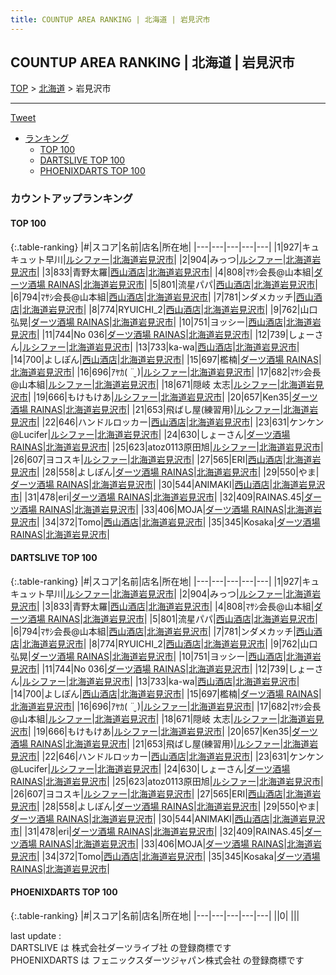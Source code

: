 ```yaml
---
title: COUNTUP AREA RANKING | 北海道 | 岩見沢市
---
```

## COUNTUP AREA RANKING | 北海道 | 岩見沢市

[TOP](/darts/rank/) > [北海道](/darts/rank/北海道/) > 岩見沢市

___

<a href="https://twitter.com/share?ref_src=twsrc%5Etfw" data-text="COUNTUP AREA RANKING | 北海道岩見沢市" class="twitter-share-button" data-hashtags="DARTSLIVE,PHOENIXDARTS,darts,ダーツ" data-show-count="false">Tweet</a>

* [ランキング](#カウントアップランキング)
    * [TOP 100](#top-100)
    * [DARTSLIVE TOP 100](#dartslive-top-100)
    * [PHOENIXDARTS TOP 100](#phoenixdarts-top-100)

### カウントアップランキング

#### TOP 100



{:.table-ranking}
|#|スコア|名前|店名|所在地|
|---|---|---|---|---|
|1|927|<span class="rank-name-dl">キュキュット早川</span>|<a href="https://search.dartslive.com/jp/shop/a6439f703453939fa3f63593b5358cc4">ルシファー</a>|<a href="/darts/rank/北海道/岩見沢市">北海道岩見沢市</a>|
|2|904|<span class="rank-name-dl">みっつ</span>|<a href="https://search.dartslive.com/jp/shop/a6439f703453939fa3f63593b5358cc4">ルシファー</a>|<a href="/darts/rank/北海道/岩見沢市">北海道岩見沢市</a>|
|3|833|<span class="rank-name-dl">青野太羅</span>|<a href="https://search.dartslive.com/jp/shop/120a9bd7259dd780774c926eb736cb5a">西山酒店</a>|<a href="/darts/rank/北海道/岩見沢市">北海道岩見沢市</a>|
|4|808|<span class="rank-name-dl">ﾏｻｼ会長@山本組</span>|<a href="https://search.dartslive.com/jp/shop/2182c6b513c47ba4790ab824ce8730e5">ダーツ酒場 RAINAS</a>|<a href="/darts/rank/北海道/岩見沢市">北海道岩見沢市</a>|
|5|801|<span class="rank-name-dl">流星パパ</span>|<a href="https://search.dartslive.com/jp/shop/120a9bd7259dd780774c926eb736cb5a">西山酒店</a>|<a href="/darts/rank/北海道/岩見沢市">北海道岩見沢市</a>|
|6|794|<span class="rank-name-dl">ﾏｻｼ会長@山本組</span>|<a href="https://search.dartslive.com/jp/shop/120a9bd7259dd780774c926eb736cb5a">西山酒店</a>|<a href="/darts/rank/北海道/岩見沢市">北海道岩見沢市</a>|
|7|781|<span class="rank-name-dl">ンダメカッチ</span>|<a href="https://search.dartslive.com/jp/shop/120a9bd7259dd780774c926eb736cb5a">西山酒店</a>|<a href="/darts/rank/北海道/岩見沢市">北海道岩見沢市</a>|
|8|774|<span class="rank-name-dl">RYUICHI_2</span>|<a href="https://search.dartslive.com/jp/shop/120a9bd7259dd780774c926eb736cb5a">西山酒店</a>|<a href="/darts/rank/北海道/岩見沢市">北海道岩見沢市</a>|
|9|762|<span class="rank-name-dl">山口　弘晃</span>|<a href="https://search.dartslive.com/jp/shop/2182c6b513c47ba4790ab824ce8730e5">ダーツ酒場 RAINAS</a>|<a href="/darts/rank/北海道/岩見沢市">北海道岩見沢市</a>|
|10|751|<span class="rank-name-dl">ヨッシー</span>|<a href="https://search.dartslive.com/jp/shop/120a9bd7259dd780774c926eb736cb5a">西山酒店</a>|<a href="/darts/rank/北海道/岩見沢市">北海道岩見沢市</a>|
|11|744|<span class="rank-name-dl">No 036</span>|<a href="https://search.dartslive.com/jp/shop/2182c6b513c47ba4790ab824ce8730e5">ダーツ酒場 RAINAS</a>|<a href="/darts/rank/北海道/岩見沢市">北海道岩見沢市</a>|
|12|739|<span class="rank-name-dl">しょーさん</span>|<a href="https://search.dartslive.com/jp/shop/a6439f703453939fa3f63593b5358cc4">ルシファー</a>|<a href="/darts/rank/北海道/岩見沢市">北海道岩見沢市</a>|
|13|733|<span class="rank-name-dl">ka-wa</span>|<a href="https://search.dartslive.com/jp/shop/120a9bd7259dd780774c926eb736cb5a">西山酒店</a>|<a href="/darts/rank/北海道/岩見沢市">北海道岩見沢市</a>|
|14|700|<span class="rank-name-dl">よしぽん</span>|<a href="https://search.dartslive.com/jp/shop/120a9bd7259dd780774c926eb736cb5a">西山酒店</a>|<a href="/darts/rank/北海道/岩見沢市">北海道岩見沢市</a>|
|15|697|<span class="rank-name-dl">檻楠</span>|<a href="https://search.dartslive.com/jp/shop/2182c6b513c47ba4790ab824ce8730e5">ダーツ酒場 RAINAS</a>|<a href="/darts/rank/北海道/岩見沢市">北海道岩見沢市</a>|
|16|696|<span class="rank-name-dl">ｱﾔｶ( ¨̮ )</span>|<a href="https://search.dartslive.com/jp/shop/a6439f703453939fa3f63593b5358cc4">ルシファー</a>|<a href="/darts/rank/北海道/岩見沢市">北海道岩見沢市</a>|
|17|682|<span class="rank-name-dl">ﾏｻｼ会長@山本組</span>|<a href="https://search.dartslive.com/jp/shop/a6439f703453939fa3f63593b5358cc4">ルシファー</a>|<a href="/darts/rank/北海道/岩見沢市">北海道岩見沢市</a>|
|18|671|<span class="rank-name-dl">隠岐 太志</span>|<a href="https://search.dartslive.com/jp/shop/a6439f703453939fa3f63593b5358cc4">ルシファー</a>|<a href="/darts/rank/北海道/岩見沢市">北海道岩見沢市</a>|
|19|666|<span class="rank-name-dl">もけもけあ</span>|<a href="https://search.dartslive.com/jp/shop/a6439f703453939fa3f63593b5358cc4">ルシファー</a>|<a href="/darts/rank/北海道/岩見沢市">北海道岩見沢市</a>|
|20|657|<span class="rank-name-dl">Ken35</span>|<a href="https://search.dartslive.com/jp/shop/2182c6b513c47ba4790ab824ce8730e5">ダーツ酒場 RAINAS</a>|<a href="/darts/rank/北海道/岩見沢市">北海道岩見沢市</a>|
|21|653|<span class="rank-name-dl">飛ばし屋(練習用)</span>|<a href="https://search.dartslive.com/jp/shop/a6439f703453939fa3f63593b5358cc4">ルシファー</a>|<a href="/darts/rank/北海道/岩見沢市">北海道岩見沢市</a>|
|22|646|<span class="rank-name-dl">ハンドルロッカー</span>|<a href="https://search.dartslive.com/jp/shop/120a9bd7259dd780774c926eb736cb5a">西山酒店</a>|<a href="/darts/rank/北海道/岩見沢市">北海道岩見沢市</a>|
|23|631|<span class="rank-name-dl">ケンケン@Lucifer</span>|<a href="https://search.dartslive.com/jp/shop/a6439f703453939fa3f63593b5358cc4">ルシファー</a>|<a href="/darts/rank/北海道/岩見沢市">北海道岩見沢市</a>|
|24|630|<span class="rank-name-dl">しょーさん</span>|<a href="https://search.dartslive.com/jp/shop/2182c6b513c47ba4790ab824ce8730e5">ダーツ酒場 RAINAS</a>|<a href="/darts/rank/北海道/岩見沢市">北海道岩見沢市</a>|
|25|623|<span class="rank-name-dl">atoz0113原田旭</span>|<a href="https://search.dartslive.com/jp/shop/a6439f703453939fa3f63593b5358cc4">ルシファー</a>|<a href="/darts/rank/北海道/岩見沢市">北海道岩見沢市</a>|
|26|607|<span class="rank-name-dl">ヨコスキ</span>|<a href="https://search.dartslive.com/jp/shop/a6439f703453939fa3f63593b5358cc4">ルシファー</a>|<a href="/darts/rank/北海道/岩見沢市">北海道岩見沢市</a>|
|27|565|<span class="rank-name-dl">ERI</span>|<a href="https://search.dartslive.com/jp/shop/120a9bd7259dd780774c926eb736cb5a">西山酒店</a>|<a href="/darts/rank/北海道/岩見沢市">北海道岩見沢市</a>|
|28|558|<span class="rank-name-dl">よしぽん</span>|<a href="https://search.dartslive.com/jp/shop/2182c6b513c47ba4790ab824ce8730e5">ダーツ酒場 RAINAS</a>|<a href="/darts/rank/北海道/岩見沢市">北海道岩見沢市</a>|
|29|550|<span class="rank-name-dl">やま</span>|<a href="https://search.dartslive.com/jp/shop/2182c6b513c47ba4790ab824ce8730e5">ダーツ酒場 RAINAS</a>|<a href="/darts/rank/北海道/岩見沢市">北海道岩見沢市</a>|
|30|544|<span class="rank-name-dl">ANIMAKI</span>|<a href="https://search.dartslive.com/jp/shop/120a9bd7259dd780774c926eb736cb5a">西山酒店</a>|<a href="/darts/rank/北海道/岩見沢市">北海道岩見沢市</a>|
|31|478|<span class="rank-name-dl">eri</span>|<a href="https://search.dartslive.com/jp/shop/2182c6b513c47ba4790ab824ce8730e5">ダーツ酒場 RAINAS</a>|<a href="/darts/rank/北海道/岩見沢市">北海道岩見沢市</a>|
|32|409|<span class="rank-name-dl">RAINAS.45</span>|<a href="https://search.dartslive.com/jp/shop/2182c6b513c47ba4790ab824ce8730e5">ダーツ酒場 RAINAS</a>|<a href="/darts/rank/北海道/岩見沢市">北海道岩見沢市</a>|
|33|406|<span class="rank-name-dl">MOJA</span>|<a href="https://search.dartslive.com/jp/shop/2182c6b513c47ba4790ab824ce8730e5">ダーツ酒場 RAINAS</a>|<a href="/darts/rank/北海道/岩見沢市">北海道岩見沢市</a>|
|34|372|<span class="rank-name-dl">Tomo</span>|<a href="https://search.dartslive.com/jp/shop/120a9bd7259dd780774c926eb736cb5a">西山酒店</a>|<a href="/darts/rank/北海道/岩見沢市">北海道岩見沢市</a>|
|35|345|<span class="rank-name-dl">Kosaka</span>|<a href="https://search.dartslive.com/jp/shop/2182c6b513c47ba4790ab824ce8730e5">ダーツ酒場 RAINAS</a>|<a href="/darts/rank/北海道/岩見沢市">北海道岩見沢市</a>|


#### DARTSLIVE TOP 100



{:.table-ranking}
|#|スコア|名前|店名|所在地|
|---|---|---|---|---|
|1|927|<span class="rank-name-dl">キュキュット早川</span>|<a href="https://search.dartslive.com/jp/shop/a6439f703453939fa3f63593b5358cc4">ルシファー</a>|<a href="/darts/rank/北海道/岩見沢市">北海道岩見沢市</a>|
|2|904|<span class="rank-name-dl">みっつ</span>|<a href="https://search.dartslive.com/jp/shop/a6439f703453939fa3f63593b5358cc4">ルシファー</a>|<a href="/darts/rank/北海道/岩見沢市">北海道岩見沢市</a>|
|3|833|<span class="rank-name-dl">青野太羅</span>|<a href="https://search.dartslive.com/jp/shop/120a9bd7259dd780774c926eb736cb5a">西山酒店</a>|<a href="/darts/rank/北海道/岩見沢市">北海道岩見沢市</a>|
|4|808|<span class="rank-name-dl">ﾏｻｼ会長@山本組</span>|<a href="https://search.dartslive.com/jp/shop/2182c6b513c47ba4790ab824ce8730e5">ダーツ酒場 RAINAS</a>|<a href="/darts/rank/北海道/岩見沢市">北海道岩見沢市</a>|
|5|801|<span class="rank-name-dl">流星パパ</span>|<a href="https://search.dartslive.com/jp/shop/120a9bd7259dd780774c926eb736cb5a">西山酒店</a>|<a href="/darts/rank/北海道/岩見沢市">北海道岩見沢市</a>|
|6|794|<span class="rank-name-dl">ﾏｻｼ会長@山本組</span>|<a href="https://search.dartslive.com/jp/shop/120a9bd7259dd780774c926eb736cb5a">西山酒店</a>|<a href="/darts/rank/北海道/岩見沢市">北海道岩見沢市</a>|
|7|781|<span class="rank-name-dl">ンダメカッチ</span>|<a href="https://search.dartslive.com/jp/shop/120a9bd7259dd780774c926eb736cb5a">西山酒店</a>|<a href="/darts/rank/北海道/岩見沢市">北海道岩見沢市</a>|
|8|774|<span class="rank-name-dl">RYUICHI_2</span>|<a href="https://search.dartslive.com/jp/shop/120a9bd7259dd780774c926eb736cb5a">西山酒店</a>|<a href="/darts/rank/北海道/岩見沢市">北海道岩見沢市</a>|
|9|762|<span class="rank-name-dl">山口　弘晃</span>|<a href="https://search.dartslive.com/jp/shop/2182c6b513c47ba4790ab824ce8730e5">ダーツ酒場 RAINAS</a>|<a href="/darts/rank/北海道/岩見沢市">北海道岩見沢市</a>|
|10|751|<span class="rank-name-dl">ヨッシー</span>|<a href="https://search.dartslive.com/jp/shop/120a9bd7259dd780774c926eb736cb5a">西山酒店</a>|<a href="/darts/rank/北海道/岩見沢市">北海道岩見沢市</a>|
|11|744|<span class="rank-name-dl">No 036</span>|<a href="https://search.dartslive.com/jp/shop/2182c6b513c47ba4790ab824ce8730e5">ダーツ酒場 RAINAS</a>|<a href="/darts/rank/北海道/岩見沢市">北海道岩見沢市</a>|
|12|739|<span class="rank-name-dl">しょーさん</span>|<a href="https://search.dartslive.com/jp/shop/a6439f703453939fa3f63593b5358cc4">ルシファー</a>|<a href="/darts/rank/北海道/岩見沢市">北海道岩見沢市</a>|
|13|733|<span class="rank-name-dl">ka-wa</span>|<a href="https://search.dartslive.com/jp/shop/120a9bd7259dd780774c926eb736cb5a">西山酒店</a>|<a href="/darts/rank/北海道/岩見沢市">北海道岩見沢市</a>|
|14|700|<span class="rank-name-dl">よしぽん</span>|<a href="https://search.dartslive.com/jp/shop/120a9bd7259dd780774c926eb736cb5a">西山酒店</a>|<a href="/darts/rank/北海道/岩見沢市">北海道岩見沢市</a>|
|15|697|<span class="rank-name-dl">檻楠</span>|<a href="https://search.dartslive.com/jp/shop/2182c6b513c47ba4790ab824ce8730e5">ダーツ酒場 RAINAS</a>|<a href="/darts/rank/北海道/岩見沢市">北海道岩見沢市</a>|
|16|696|<span class="rank-name-dl">ｱﾔｶ( ¨̮ )</span>|<a href="https://search.dartslive.com/jp/shop/a6439f703453939fa3f63593b5358cc4">ルシファー</a>|<a href="/darts/rank/北海道/岩見沢市">北海道岩見沢市</a>|
|17|682|<span class="rank-name-dl">ﾏｻｼ会長@山本組</span>|<a href="https://search.dartslive.com/jp/shop/a6439f703453939fa3f63593b5358cc4">ルシファー</a>|<a href="/darts/rank/北海道/岩見沢市">北海道岩見沢市</a>|
|18|671|<span class="rank-name-dl">隠岐 太志</span>|<a href="https://search.dartslive.com/jp/shop/a6439f703453939fa3f63593b5358cc4">ルシファー</a>|<a href="/darts/rank/北海道/岩見沢市">北海道岩見沢市</a>|
|19|666|<span class="rank-name-dl">もけもけあ</span>|<a href="https://search.dartslive.com/jp/shop/a6439f703453939fa3f63593b5358cc4">ルシファー</a>|<a href="/darts/rank/北海道/岩見沢市">北海道岩見沢市</a>|
|20|657|<span class="rank-name-dl">Ken35</span>|<a href="https://search.dartslive.com/jp/shop/2182c6b513c47ba4790ab824ce8730e5">ダーツ酒場 RAINAS</a>|<a href="/darts/rank/北海道/岩見沢市">北海道岩見沢市</a>|
|21|653|<span class="rank-name-dl">飛ばし屋(練習用)</span>|<a href="https://search.dartslive.com/jp/shop/a6439f703453939fa3f63593b5358cc4">ルシファー</a>|<a href="/darts/rank/北海道/岩見沢市">北海道岩見沢市</a>|
|22|646|<span class="rank-name-dl">ハンドルロッカー</span>|<a href="https://search.dartslive.com/jp/shop/120a9bd7259dd780774c926eb736cb5a">西山酒店</a>|<a href="/darts/rank/北海道/岩見沢市">北海道岩見沢市</a>|
|23|631|<span class="rank-name-dl">ケンケン@Lucifer</span>|<a href="https://search.dartslive.com/jp/shop/a6439f703453939fa3f63593b5358cc4">ルシファー</a>|<a href="/darts/rank/北海道/岩見沢市">北海道岩見沢市</a>|
|24|630|<span class="rank-name-dl">しょーさん</span>|<a href="https://search.dartslive.com/jp/shop/2182c6b513c47ba4790ab824ce8730e5">ダーツ酒場 RAINAS</a>|<a href="/darts/rank/北海道/岩見沢市">北海道岩見沢市</a>|
|25|623|<span class="rank-name-dl">atoz0113原田旭</span>|<a href="https://search.dartslive.com/jp/shop/a6439f703453939fa3f63593b5358cc4">ルシファー</a>|<a href="/darts/rank/北海道/岩見沢市">北海道岩見沢市</a>|
|26|607|<span class="rank-name-dl">ヨコスキ</span>|<a href="https://search.dartslive.com/jp/shop/a6439f703453939fa3f63593b5358cc4">ルシファー</a>|<a href="/darts/rank/北海道/岩見沢市">北海道岩見沢市</a>|
|27|565|<span class="rank-name-dl">ERI</span>|<a href="https://search.dartslive.com/jp/shop/120a9bd7259dd780774c926eb736cb5a">西山酒店</a>|<a href="/darts/rank/北海道/岩見沢市">北海道岩見沢市</a>|
|28|558|<span class="rank-name-dl">よしぽん</span>|<a href="https://search.dartslive.com/jp/shop/2182c6b513c47ba4790ab824ce8730e5">ダーツ酒場 RAINAS</a>|<a href="/darts/rank/北海道/岩見沢市">北海道岩見沢市</a>|
|29|550|<span class="rank-name-dl">やま</span>|<a href="https://search.dartslive.com/jp/shop/2182c6b513c47ba4790ab824ce8730e5">ダーツ酒場 RAINAS</a>|<a href="/darts/rank/北海道/岩見沢市">北海道岩見沢市</a>|
|30|544|<span class="rank-name-dl">ANIMAKI</span>|<a href="https://search.dartslive.com/jp/shop/120a9bd7259dd780774c926eb736cb5a">西山酒店</a>|<a href="/darts/rank/北海道/岩見沢市">北海道岩見沢市</a>|
|31|478|<span class="rank-name-dl">eri</span>|<a href="https://search.dartslive.com/jp/shop/2182c6b513c47ba4790ab824ce8730e5">ダーツ酒場 RAINAS</a>|<a href="/darts/rank/北海道/岩見沢市">北海道岩見沢市</a>|
|32|409|<span class="rank-name-dl">RAINAS.45</span>|<a href="https://search.dartslive.com/jp/shop/2182c6b513c47ba4790ab824ce8730e5">ダーツ酒場 RAINAS</a>|<a href="/darts/rank/北海道/岩見沢市">北海道岩見沢市</a>|
|33|406|<span class="rank-name-dl">MOJA</span>|<a href="https://search.dartslive.com/jp/shop/2182c6b513c47ba4790ab824ce8730e5">ダーツ酒場 RAINAS</a>|<a href="/darts/rank/北海道/岩見沢市">北海道岩見沢市</a>|
|34|372|<span class="rank-name-dl">Tomo</span>|<a href="https://search.dartslive.com/jp/shop/120a9bd7259dd780774c926eb736cb5a">西山酒店</a>|<a href="/darts/rank/北海道/岩見沢市">北海道岩見沢市</a>|
|35|345|<span class="rank-name-dl">Kosaka</span>|<a href="https://search.dartslive.com/jp/shop/2182c6b513c47ba4790ab824ce8730e5">ダーツ酒場 RAINAS</a>|<a href="/darts/rank/北海道/岩見沢市">北海道岩見沢市</a>|


#### PHOENIXDARTS TOP 100



{:.table-ranking}
|#|スコア|名前|店名|所在地|
|---|---|---|---|---|
||0|<span class="rank-name-dl"> </span>|<a href=""></a>|<a href="/darts/rank//"></a>|


<div class="footer border-top border-gray-light mt-5 pt-3 text-right text-gray">
    last update : <span style="font-weight: italic" id="foot_last_modified"></span><br />
    DARTSLIVE は 株式会社ダーツライブ社 の登録商標です<br />
    PHOENIXDARTS は フェニックスダーツジャパン株式会社 の登録商標です<br />
</div>

<script src="https://cdnjs.cloudflare.com/ajax/libs/jquery.tablesorter/2.31.3/js/jquery.tablesorter.min.js" integrity="sha512-qzgd5cYSZcosqpzpn7zF2ZId8f/8CHmFKZ8j7mU4OUXTNRd5g+ZHBPsgKEwoqxCtdQvExE5LprwwPAgoicguNg==" crossorigin="anonymous" referrerpolicy="no-referrer"></script>
<link rel="stylesheet" href="https://cdnjs.cloudflare.com/ajax/libs/jquery.tablesorter/2.31.3/css/theme.default.min.css" integrity="sha512-wghhOJkjQX0Lh3NSWvNKeZ0ZpNn+SPVXX1Qyc9OCaogADktxrBiBdKGDoqVUOyhStvMBmJQ8ZdMHiR3wuEq8+w==" crossorigin="anonymous" referrerpolicy="no-referrer" />
<script>
$(function() {
    $(".table-ranking").tablesorter({sortList:[[0, 0]]});
    $("#foot_last_modified").text(formatDate(new Date(document.lastModified), 'yyyy-MM-dd HH:mm:ss'));
});
</script>

<script async src="https://platform.twitter.com/widgets.js" charset="utf-8"></script>